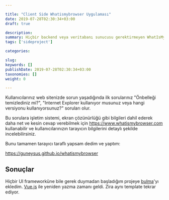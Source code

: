 ```yaml
---

title: "Client Side Whatismybrowser Uygulaması"
date: 2019-07-28T02:30:34+03:00
draft: true

description: 
summary: Hiçbir backend veya veritabanı sunucusu gerektirmeyen WhatIsMyBrowser uygulaması geliştirdim.
tags: ['sideproject']

categories:

slug: 
keywords: []
publishDate: 2019-07-28T02:30:34+03:00
taxonomies: []
weight: 0

---
```



Kullanıcılarınız web sitenizde sorun yaşadığında ilk sorularınız "Önbelleği temizlediniz mi?", 
"Internet Explorer kullanıyor musunuz veya hangi versiyonu kullanıyorsunuz?" soruları olur.

Bu sorulara işletim sistemi, ekran çözünürlüğü gibi bilgileri dahil ederek daha net ve kesin cevap verebilmek için 
https://www.whatismybrowser.com kullanabilir ve kullanıcılarınızın tarayıcın bilgilerini detaylı şekilde
incelebilirsiniz.

Bunu tamamen tarayıcı taraflı yapsam dedim ve yaptım:

https://guneysus.github.io/whatismybrowser


## Sonuçlar

Hiçbir UI frameworküne bile gerek duymadan başladığım projeye [bulma](bulma.io)'yı ekledim.
[Vue.js](https://vuejs.org) ile yeniden yazma zamanı geldi. Zira aynı template tekrar ediyor.
